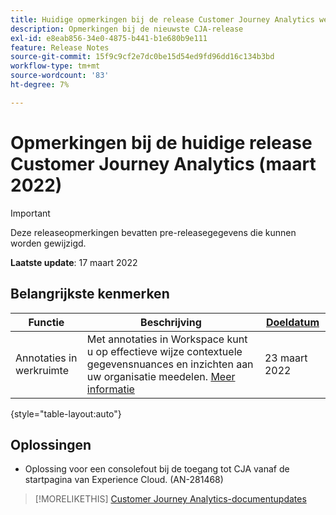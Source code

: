 ```yaml
---
title: Huidige opmerkingen bij de release Customer Journey Analytics weergeven
description: Opmerkingen bij de nieuwste CJA-release
exl-id: e8eab856-34e0-4875-b441-b1e680b9e111
feature: Release Notes
source-git-commit: 15f9c9cf2e7dc0be15d54ed9fd96dd16c134b3bd
workflow-type: tm+mt
source-wordcount: '83'
ht-degree: 7%

---
```


# Opmerkingen bij de huidige release Customer Journey Analytics (maart 2022)

>[!IMPORTANT]
>
>Deze releaseopmerkingen bevatten pre-releasegegevens die kunnen worden gewijzigd.

**Laatste update**: 17 maart 2022

## Belangrijkste kenmerken

| Functie | Beschrijving | [Doeldatum](/help/release-notes/releases.md) |
| ----------- | ---------- | ----- |
| Annotaties in werkruimte | Met annotaties in Workspace kunt u op effectieve wijze contextuele gegevensnuances en inzichten aan uw organisatie meedelen. [Meer informatie](/help/components/annotations/overview.md) | 23 maart 2022 |

{style=&quot;table-layout:auto&quot;}

## Oplossingen

* Oplossing voor een consolefout bij de toegang tot CJA vanaf de startpagina van Experience Cloud. (AN-281468)

>[!MORELIKETHIS]
>[Customer Journey Analytics-documentupdates](/help/release-notes/doc-changes.md)
